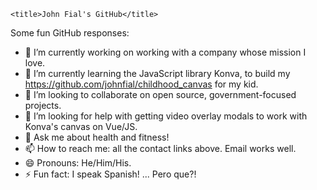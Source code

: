 
    <title>John Fial's GitHub</title>

Some fun GitHub responses:
- 🔭 I’m currently working on working with a company whose mission I love.
- 🌱 I’m currently learning the JavaScript library Konva, to build my https://github.com/johnfial/childhood_canvas for my kid.
- 👯 I’m looking to collaborate on open source, government-focused projects.
- 🤔 I’m looking for help with getting video overlay modals to work with Konva's canvas on Vue/JS.
- 💬 Ask me about health and fitness!
- 📫 How to reach me: all the contact links above. Email works well.
- 😄 Pronouns: He/Him/His.
- ⚡ Fun fact: I speak Spanish! ... Pero que?!